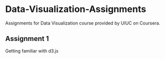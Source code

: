# Data-Visualization-Assignments
Assignments for Data Visualization course provided by UIUC on Coursera.

## Assignment 1
Getting familiar with d3.js
